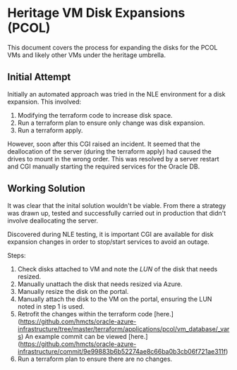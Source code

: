 # Heritage VM Disk Expansions (PCOL)
This document covers the process for expanding the disks for the PCOL VMs and likely other VMs under the heritage umbrella.

## Initial Attempt
Initially an automated approach was tried in the NLE environment for a disk expansion. 
This involved:
1. Modifying the terraform code to increase disk space.
2. Run a terraform plan to ensure only change was disk expansion.
3. Run a terraform apply.

However, soon after this CGI raised an incident. It seemed that the deallocation of the server (during the terraform apply) had caused the drives to mount in the wrong order. This was resolved by a server restart and CGI manually starting the required services for the Oracle DB.

## Working Solution
It was clear that the inital solution wouldn't be viable. From there a strategy was drawn up, tested and successfully carried out in production that didn't involve deallocating the server.

Discovered during NLE testing, it is important CGI are available for disk expansion changes in order to stop/start services to avoid an outage.

Steps:
1. Check disks attached to VM and note the *LUN* of the disk that needs resized.
2. Manually unattach the disk that needs resized via Azure.
3. Manually resize the disk on the portal.
4. Manually attach the disk to the VM on the portal, ensuring the LUN noted in step 1 is used.
5. Retrofit the changes within the terraform code [here.] (https://github.com/hmcts/oracle-azure-infrastructure/tree/master/terraform/applications/pcol/vm_database/_vars) An example commit can be viewed [here.] (https://github.com/hmcts/oracle-azure-infrastructure/commit/9e99883b6b52274ae8c66ba0b3cb06f721ae311f)
6. Run a terraform plan to ensure there are no changes.